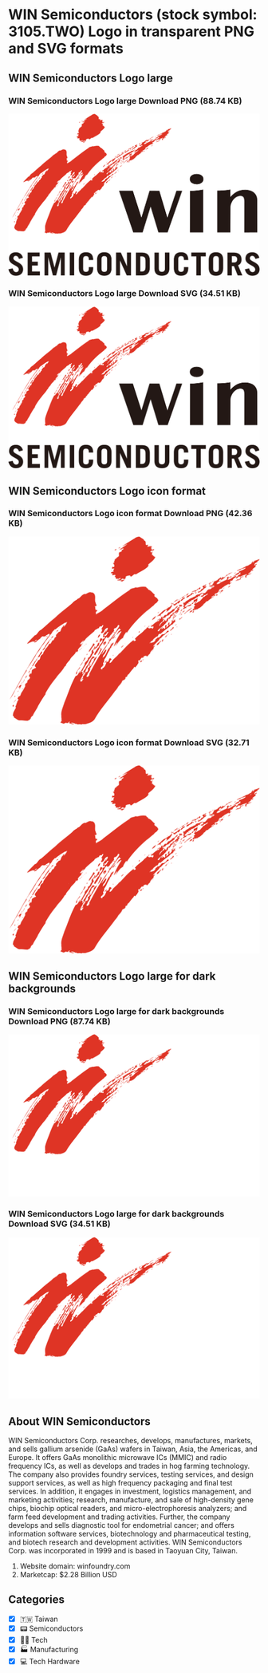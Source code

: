 # WIN Semiconductors (stock symbol: 3105.TWO) Logo in transparent PNG and SVG formats

## WIN Semiconductors Logo large

### WIN Semiconductors Logo large Download PNG (88.74 KB)

![WIN Semiconductors Logo large Download PNG (88.74 KB)](/img/orig/3105.TWO_BIG-e098fcbc.png)

### WIN Semiconductors Logo large Download SVG (34.51 KB)

![WIN Semiconductors Logo large Download SVG (34.51 KB)](/img/orig/3105.TWO_BIG-588acaf9.svg)

## WIN Semiconductors Logo icon format

### WIN Semiconductors Logo icon format Download PNG (42.36 KB)

![WIN Semiconductors Logo icon format Download PNG (42.36 KB)](/img/orig/3105.TWO-73345c60.png)

### WIN Semiconductors Logo icon format Download SVG (32.71 KB)

![WIN Semiconductors Logo icon format Download SVG (32.71 KB)](/img/orig/3105.TWO-77c7b220.svg)

## WIN Semiconductors Logo large for dark backgrounds

### WIN Semiconductors Logo large for dark backgrounds Download PNG (87.74 KB)

![WIN Semiconductors Logo large for dark backgrounds Download PNG (87.74 KB)](/img/orig/3105.TWO_BIG.D-fc49715f.png)

### WIN Semiconductors Logo large for dark backgrounds Download SVG (34.51 KB)

![WIN Semiconductors Logo large for dark backgrounds Download SVG (34.51 KB)](/img/orig/3105.TWO_BIG.D-b841b21e.svg)

## About WIN Semiconductors

WIN Semiconductors Corp. researches, develops, manufactures, markets, and sells gallium arsenide (GaAs) wafers in Taiwan, Asia, the Americas, and Europe. It offers GaAs monolithic microwave ICs (MMIC) and radio frequency ICs, as well as develops and trades in hog farming technology. The company also provides foundry services, testing services, and design support services, as well as high frequency packaging and final test services. In addition, it engages in investment, logistics management, and marketing activities; research, manufacture, and sale of high-density gene chips, biochip optical readers, and micro-electrophoresis analyzers; and farm feed development and trading activities. Further, the company develops and sells diagnostic tool for endometrial cancer; and offers information software services, biotechnology and pharmaceutical testing, and biotech research and development activities. WIN Semiconductors Corp. was incorporated in 1999 and is based in Taoyuan City, Taiwan.

1. Website domain: winfoundry.com
2. Marketcap: $2.28 Billion USD


## Categories
- [x] 🇹🇼 Taiwan
- [x] 📟 Semiconductors
- [x] 👩‍💻 Tech
- [x] 🏭 Manufacturing
- [x] 💻 Tech Hardware
